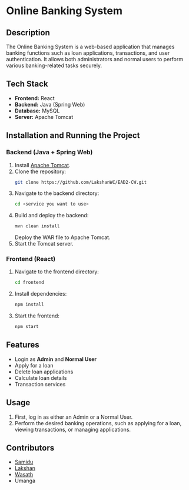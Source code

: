 # Online Banking System

## Description

The Online Banking System is a web-based application that manages banking functions such as loan applications, transactions, and user authentication. It allows both administrators and normal users to perform various banking-related tasks securely.

## Tech Stack

- **Frontend:** React
- **Backend:** Java (Spring Web)
- **Database:** MySQL
- **Server:** Apache Tomcat

## Installation and Running the Project

### Backend (Java + Spring Web)

1. Install [Apache Tomcat](https://tomcat.apache.org/).
2. Clone the repository:
   ```sh
   git clone https://github.com/LakshanWC/EAD2-CW.git
   ```
3. Navigate to the backend directory:
   ```sh
   cd <service you want to use>
   ```
4. Build and deploy the backend:
   ```sh
   mvn clean install
   ```
   Deploy the WAR file to Apache Tomcat.
5. Start the Tomcat server.

### Frontend (React)

1. Navigate to the frontend directory:
   ```sh
   cd frontend
   ```
2. Install dependencies:
   ```sh
   npm install
   ```
3. Start the frontend:
   ```sh
   npm start
   ```

## Features

- Login as **Admin** and **Normal User**
- Apply for a loan
- Delete loan applications
- Calculate loan details
- Transaction services

## Usage

1. First, log in as either an Admin or a Normal User.
2. Perform the desired banking operations, such as applying for a loan, viewing transactions, or managing applications.

## Contributors

- [Samidu](https://github.com/SamiduSamarasinghe)
- [Lakshan](https://github.com/LakshanWC)
- [Wasath](https://github.com/Shady0101)
- Umanga

